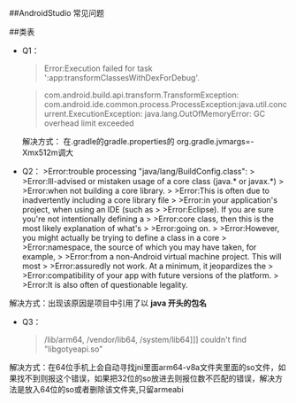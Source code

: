 ##AndroidStudio 常见问题

##类表
- Q1：
	 >Error:Execution failed for task ':app:transformClassesWithDexForDebug'.
	
	 >com.android.build.api.transform.TransformException: com.android.ide.common.process.ProcessException:java.util.concurrent.ExecutionException:
	  java.lang.OutOfMemoryError: GC overhead limit exceeded

  解决方式： 在.gradle的gradle.properties的 org.gradle.jvmargs=-Xmx512m调大

- Q2：
	  >Error:trouble processing "java/lang/BuildConfig.class":
	  >
	  >Error:Ill-advised or mistaken usage of a core class (java.* or javax.*)
	  >
	  >Error:when not building a core library.
	  >
	  >Error:This is often due to inadvertently including a core library file
	  >
	  >Error:in your application's project, when using an IDE (such as
	  >
	  >Error:Eclipse). If you are sure you're not intentionally defining a
	  >
	  >Error:core class, then this is the most likely explanation of what's
	  >
	  >Error:going on.
	  >
	  >Error:However, you might actually be trying to define a class in a core
	  >
	  >Error:namespace, the source of which you may have taken, for example,
	  >
	  >Error:from a non-Android virtual machine project. This will most
	  >
	  >Error:assuredly not work. At a minimum, it jeopardizes the
	  >
	  >Error:compatibility of your app with future versions of the platform.
	  >
	  >Error:It is also often of questionable legality.

解决方式：出现该原因是项目中引用了以 **java 开头的包名**

- Q3：
 	 >/lib/arm64, /vendor/lib64, /system/lib64]]] couldn't find "libgotyeapi.so"

解决方式：在64位手机上会自动寻找jni里面arm64-v8a文件夹里面的so文件，如果找不到则报这个错误，如果把32位的so放进去则报位数不匹配的错误，解决方法是放入64位的so或者删除该文件夹,只留armeabi





















